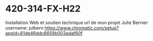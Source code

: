 # 420-314-FX-H22
Installation Web et soutien technique
url de mon projet Julie Bernier username: julbern https://www.chromatic.com/setup?appId=61de46ddc6659b003adaf60f
